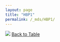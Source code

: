 ```yaml
---
layout: page
title: "HBP1"
permalink: /_mds/HBP1/
---
```


![](../../alns_9.28.22/aln_5HSAA048031_0.972.png?raw=true
)
[Back to Table](../../display)
